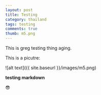 ```yaml
---
layout: post
title: Testing
category: thailand
tags: testing
comments: true
thumb: m5.png
---
```


This is greg testing thing aging.  

This is a picutre:


![alt text]({{ site.baseurl }}/images/m5.png)

**testing markdown**

:sunglasses: